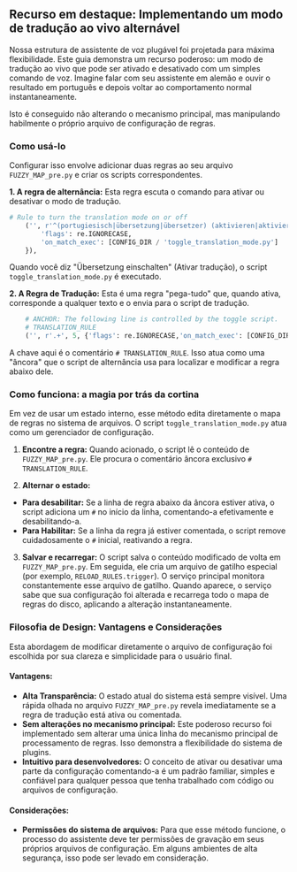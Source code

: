 ## Recurso em destaque: Implementando um modo de tradução ao vivo alternável

Nossa estrutura de assistente de voz plugável foi projetada para máxima flexibilidade. Este guia demonstra um recurso poderoso: um modo de tradução ao vivo que pode ser ativado e desativado com um simples comando de voz. Imagine falar com seu assistente em alemão e ouvir o resultado em português e depois voltar ao comportamento normal instantaneamente.

Isto é conseguido não alterando o mecanismo principal, mas manipulando habilmente o próprio arquivo de configuração de regras.

### Como usá-lo

Configurar isso envolve adicionar duas regras ao seu arquivo `FUZZY_MAP_pre.py` e criar os scripts correspondentes.

**1. A regra de alternância:** Esta regra escuta o comando para ativar ou desativar o modo de tradução.

```python
# Rule to turn the translation mode on or off
    ('', r'^(portugiesisch|übersetzung|übersetzer) (aktivieren|aktiviert|aktiv|einschalten|deaktivieren|ausschalten|toggle|Dogge|doppelt)\b', 95, {
        'flags': re.IGNORECASE,
        'on_match_exec': [CONFIG_DIR / 'toggle_translation_mode.py']
    }),
```
Quando você diz "Übersetzung einschalten" (Ativar tradução), o script `toggle_translation_mode.py` é executado.

**2. A Regra de Tradução:** Esta é uma regra "pega-tudo" que, quando ativa, corresponde a qualquer texto e o envia para o script de tradução.

```python
    # ANCHOR: The following line is controlled by the toggle script.
    # TRANSLATION_RULE
    ('', r'.+', 5, {'flags': re.IGNORECASE,'on_match_exec': [CONFIG_DIR / 'translate_german_to_portuguese.py']}),
```
A chave aqui é o comentário `# TRANSLATION_RULE`. Isso atua como uma "âncora" que o script de alternância usa para localizar e modificar a regra abaixo dele.

### Como funciona: a magia por trás da cortina

Em vez de usar um estado interno, esse método edita diretamente o mapa de regras no sistema de arquivos. O script `toggle_translation_mode.py` atua como um gerenciador de configuração.

1. **Encontre a regra:** Quando acionado, o script lê o conteúdo de `FUZZY_MAP_pre.py`. Ele procura o comentário âncora exclusivo `# TRANSLATION_RULE`.

2. **Alternar o estado:**
* **Para desabilitar:** Se a linha de regra abaixo da âncora estiver ativa, o script adiciona um `#` no início da linha, comentando-a efetivamente e desabilitando-a.
* **Para Habilitar:** Se a linha da regra já estiver comentada, o script remove cuidadosamente o `#` inicial, reativando a regra.

3. **Salvar e recarregar:** O script salva o conteúdo modificado de volta em `FUZZY_MAP_pre.py`. Em seguida, ele cria um arquivo de gatilho especial (por exemplo, `RELOAD_RULES.trigger`). O serviço principal monitora constantemente esse arquivo de gatilho. Quando aparece, o serviço sabe que sua configuração foi alterada e recarrega todo o mapa de regras do disco, aplicando a alteração instantaneamente.

### Filosofia de Design: Vantagens e Considerações

Esta abordagem de modificar diretamente o arquivo de configuração foi escolhida por sua clareza e simplicidade para o usuário final.

#### Vantagens:

* **Alta Transparência:** O estado atual do sistema está sempre visível. Uma rápida olhada no arquivo `FUZZY_MAP_pre.py` revela imediatamente se a regra de tradução está ativa ou comentada.
* **Sem alterações no mecanismo principal:** Este poderoso recurso foi implementado sem alterar uma única linha do mecanismo principal de processamento de regras. Isso demonstra a flexibilidade do sistema de plugins.
* **Intuitivo para desenvolvedores:** O conceito de ativar ou desativar uma parte da configuração comentando-a é um padrão familiar, simples e confiável para qualquer pessoa que tenha trabalhado com código ou arquivos de configuração.

#### Considerações:

* **Permissões do sistema de arquivos:** Para que esse método funcione, o processo do assistente deve ter permissões de gravação em seus próprios arquivos de configuração. Em alguns ambientes de alta segurança, isso pode ser levado em consideração.